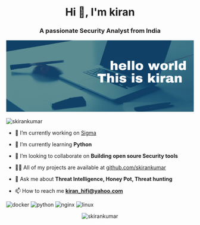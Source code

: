 <h1 align="center">Hi 👋, I'm kiran</h1>
<h3 align="center">A passionate Security Analyst from India</h3>

<img src="https://github.com/skirankumar/skirankumar/blob/master/CORPORATE%20WEBSITES(1).png" >

<p align="left"> <img src="https://komarev.com/ghpvc/?username=skirankumar" alt="skirankumar" /> </p>

- 🔭 I’m currently working on [Sigma](https://github.com/Neo23x0/sigma)

- 🌱 I’m currently learning **Python**

- 👯 I’m looking to collaborate on **Building open soure Security tools**

- 👨‍💻 All of my projects are available at [github.com/skirankumar](github.com/skirankumar)

- 💬 Ask me about **Threat Intelligence, Honey Pot, Threat hunting**

- 📫 How to reach me **kiran_hifi@yahoo.com**

<p align="left"><img src="https://devicons.github.io/devicon/devicon.git/icons/docker/docker-original-wordmark.svg" alt="docker" width="20" height="20"/> <img src="https://devicons.github.io/devicon/devicon.git/icons/python/python-original-wordmark.svg" alt="python" width="20" height="20"/> <img src="https://devicons.github.io/devicon/devicon.git/icons/nginx/nginx-original.svg" alt="nginx" width="20" height="20"/> <img src="https://devicons.github.io/devicon/devicon.git/icons/linux/linux-original.svg" alt="linux" width="20" height="20"/></p><p align="center"> <img src="https://github-readme-stats.vercel.app/api?username=skirankumar&show_icons=true" alt="skirankumar" /> </p>


